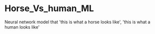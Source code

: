 # Horse_Vs_human_ML
Neural network model that 'this is what a horse looks like', 'this is what a human looks like'
